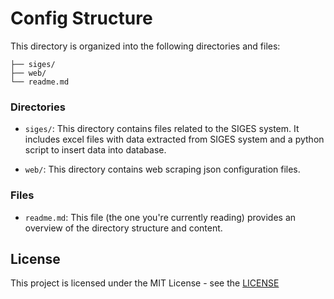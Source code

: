 # Config Structure

This directory is organized into the following directories and files:

```
├── siges/
├── web/
└── readme.md
```

### Directories

- `siges/`: This directory contains files related to the SIGES system. It includes excel files with data extracted from SIGES system and a python script to insert data into database.

- `web/`: This directory contains web scraping json configuration files.

### Files

- `readme.md`: This file (the one you're currently reading) provides an overview of the directory structure and content.

## License

This project is licensed under the MIT License - see the [LICENSE](../../LICENSE)
